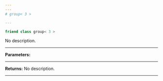 ```yaml
---
---
# group< 3 >

---
```


```cpp
friend class group< 3 >
```


No description.


---
**Parameters:**


---
**Returns:** No description.

---
